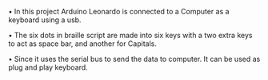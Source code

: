 • In this project Arduino Leonardo is connected to a Computer as a
keyboard using a usb.


• The six dots in braille script are made into six keys with a two extra
keys to act as space bar, and another for Capitals.


• Since it uses the serial bus to send the data to computer. It can be
used as plug and play keyboard.
